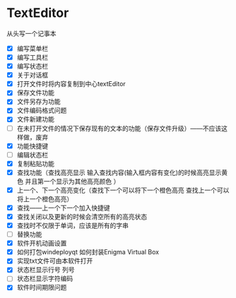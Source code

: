 # TextEditor

从头写一个记事本

* [X] 编写菜单栏
* [X] 编写工具栏
* [X] 编写状态栏
* [X] 关于对话框
* [X] 打开文件时将内容复制到中心textEditor
* [X] 保存文件功能
* [X] 文件另存为功能
* [X] 文件编码格式问题
* [X] 文件新建功能
* [ ] 在未打开文件的情况下保存现有的文本的功能（保存文件升级）——不应该这样做，废弃
* [X] 功能快捷键
* [ ] 编辑状态栏
* [X] 复制粘贴功能
* [X] 查找功能（查找高亮显示 输入查找内容(输入框内容有变化)的时候高亮显示黄色  并且第一个显示为其他高亮颜色  ）
* [X] 上一个、下一个高亮变化（查找下一个可以将下一个橙色高亮 查找上一个可以将上一个橙色高亮）
* [X] 查找——上一个下一个加入快捷键
* [X] 查找关闭以及更新的时候会清空所有的高亮状态
* [X] 查找时不仅限于单词，应该是所有的字串
* [ ] 替换功能
* [X] 软件开机动画设置
* [X] 如何打包windeployqt 如何封装Enigma Virtual Box
* [X] 实现txt文件可由本软件打开
* [X] 状态栏显示行号 列号
* [ ] 状态栏显示字符编码
* [X] 软件时间期限问题
